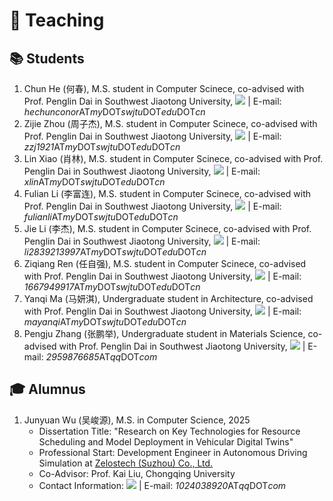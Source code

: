 # 🏫 Teaching 

## 📚 Students

1. Chun He (何春), M.S. student in Computer Scinece, co-advised with Prof. Penglin Dai in Southwest Jiaotong University, [![](https://img.shields.io/github/followers/ConorHe)](https://github.com/ConorHe) \| E-mail: *hechunconor*AT*my*DOT*swjtu*DOT*edu*DOT*cn*
2. Zijie Zhou (周子杰), M.S. student in Computer Scinece, co-advised with Prof. Penglin Dai in Southwest Jiaotong University, [![](https://img.shields.io/github/followers/Damon-v)](https://github.com/Damon-v) \| E-mail: *zzj1921*AT*my*DOT*swjtu*DOT*edu*DOT*cn*
3. Lin Xiao (肖林), M.S. student in Computer Scinece, co-advised with Prof. Penglin Dai in Southwest Jiaotong University, [![](https://img.shields.io/github/followers/xiaolin121386)](https://github.com/xiaolin121386) \| E-mail: *xlin*AT*my*DOT*swjtu*DOT*edu*DOT*cn*
4. Fulian Li (李富连), M.S. student in Computer Scinece, co-advised with Prof. Penglin Dai in Southwest Jiaotong University, [![](https://img.shields.io/github/followers/97php)](https://github.com/97php) \| E-mail: *fulianli*AT*my*DOT*swjtu*DOT*edu*DOT*cn*
5. Jie Li (李杰), M.S. student in Computer Scinece, co-advised with Prof. Penglin Dai in Southwest Jiaotong University, [![](https://img.shields.io/github/followers/ligenshuo)](https://github.com/ligenshuo) \| E-mail: *li2839213997*AT*my*DOT*swjtu*DOT*edu*DOT*cn*
6. Ziqiang Ren (任自强), M.S. student in Computer Scinece, co-advised with Prof. Penglin Dai in Southwest Jiaotong University, [![](https://img.shields.io/github/followers/kkluv)](https://github.com/kkluv) \| E-mail: *1667949917*AT*my*DOT*swjtu*DOT*edu*DOT*cn*
7. Yanqi Ma (马妍淇), Undergraduate student in Architecture, co-advised with Prof. Penglin Dai in Southwest Jiaotong University, [![](https://img.shields.io/github/followers/Lorain-M)](https://github.com/Lorain-M) \| E-mail: *mayanqi*AT*my*DOT*swjtu*DOT*edu*DOT*cn*
8. Pengju Zhang (张鹏举), Undergraduate student in Materials Science, co-advised with Prof. Penglin Dai in Southwest Jiaotong University, [![](https://img.shields.io/github/followers/KiteAB98)](https://github.com/KiteAB98) \| E-mail: *2959876685*AT*qq*DOT*com*

## 🎓 Alumnus

1. Junyuan Wu (吴峻源), M.S. in Computer Science, 2025
	- Dissertation Title: "Research on Key Technologies for Resource Scheduling and Model Deployment in Vehicular Digital Twins"
	- Professional Start: Development Engineer in Autonomous Driving Simulation at <a href="https://zelostech.ai/" class="no-underline">Zelostech (Suzhou) Co., Ltd.</a>
	- Co-Advisor: Prof. Kai Liu, Chongqing University
	- Contact Information: [![](https://img.shields.io/github/followers/hitmachineWu)](https://github.com/hitmachineWu) \| E-mail: *1024038920*AT*qq*DOT*com*